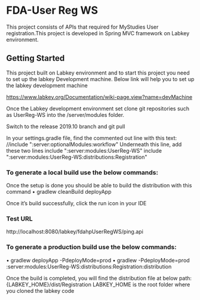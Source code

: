# FDA-User Reg WS

This project consists of APIs that required for MyStudies User registration.This project is developed in Spring MVC framework on Labkey environment.

## Getting Started

This project built on Labkey environment and to start this project you need to set up the labkey 
Development machine. Below link will help you to set up the labkey development machine 

https://www.labkey.org/Documentation/wiki-page.view?name=devMachine

Once the Labkey development environment set clone git repositories such as UserReg-WS into the /server/modules folder.

Switch to the release 2019.10 branch and git pull

In your settings.gradle file, find the commented out line with this text:
//include ":server:optionalModules:workflow"
Underneath this line, add these two lines
include ":server:modules:UserReg-WS"
include ":server:modules:UserReg-WS:distributions:Registration"

### To generate a local build use the below commands:

Once the setup is done you should be able to build the distribution with this command
•	gradlew cleanBuild deployApp

Once it’s build successfully, click the run icon in your IDE

### Test URL
http://localhost:8080/labkey/fdahpUserRegWS/ping.api

### To generate a production build use the below commands:
•	gradlew deployApp -PdeployMode=prod
•	gradlew -PdeployMode=prod :server:modules:UserReg-WS:distributions:Registration:distribution

Once the build is completed, you will find the distribution file at below path:
{LABKEY_HOME}/dist/Registration
LABKEY_HOME is the root folder where you cloned the labkey code